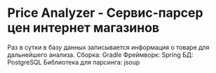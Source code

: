 # Price Analyzer - Сервис-парсер цен интернет магазинов 
Раз в сутки в базу данных записывается информация о товаре для дальнейшего анализа.
Сборка: Gradle
Фреймворк: Spring
БД: PostgreSQL
Библиотека для парсинга: jsoup

